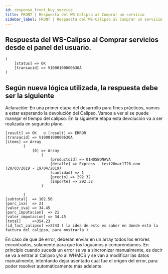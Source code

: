 ```yaml
---
id: response_front_buy_service
title: FRONT | Respuesta del WS-Calipso al Comprar un servicio
sidebar_label: FRONT | Respuesta del WS-Calipso al Comprar un servicio
---
```


## Respuesta del WS-Calipso al Comprar servicios desde el panel del usuario.






```
(
    [status] => OK
    [transacid] => V1000100000630A
)

```

## Según nueva lógica utilizada, la respuesta debe ser la siguiente
Aclaración: En una primer etapa del desarrollo para fines prácticos, vamos a estar esperando la devolución del Calipso.
Vamos a ver si se puede manejar el tiempo del calipso.
En la siguiente etapa esta devolución va a ser realizada en segundo plano.


```
[result] => OK   o [result] => ERROR
[transacid] => V1000100000630A
[items] => Array
        (
            [0] => Array
                (
                    [productoid] => 01HOSBONAVA
                    [detalle] => Express - test20mar1726.com (20/03/2019 - 19/04/2019)
                    [cantidad] => 1
                    [precio] => 292.32
                    [importe] => 292.32
                )

        )
[subtotal]  => 102.50
[porc_iva]  => 21
[valor_iva] => 34.45
[porc_imputacion]  => 21
[valor_imputacion] => 34.45
[total]     =>354.23
[id_fact_calipso] =>2343 ( la idea de esto es saber en donde está la factura del calipso, para mostrarla )
```


En caso de que dé error, deberán enviar en un array todos los errores encontrados, solamente para que los loguamos y comprendamos.
En principio cuando suceda un error se va a sincronizar manualmente, es decir se va a entrar al Calipso y/o al WHMCS y se van a modificar las datos manualmente,
intentando dejar asentado cual fue el origen del error, para poder resolver automáticamente más adelante.




